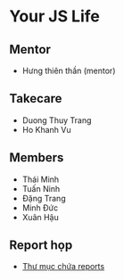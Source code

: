 # Your JS Life

## Mentor

- Hưng thiên thần (mentor)

## Takecare

- Duong Thuy Trang
- Ho Khanh Vu

## Members

- Thái Minh
- Tuấn Ninh
- Đặng Trang
- Minh Đức
- Xuân Hậu

## Report họp

- [Thư mục chứa reports](https://drive.google.com/drive/folders/1lH4HKKwLGwdbXkEeUezOFPBTNW-S9KI1)
